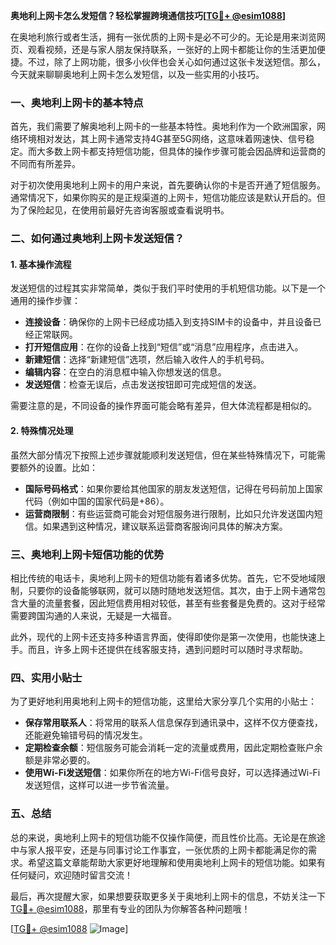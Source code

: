 **奥地利上网卡怎么发短信？轻松掌握跨境通信技巧[[TG💪+ @esim1088](https://t.me/s/esim1088)]**

在奥地利旅行或者生活，拥有一张优质的上网卡是必不可少的。无论是用来浏览网页、观看视频，还是与家人朋友保持联系，一张好的上网卡都能让你的生活更加便捷。不过，除了上网功能，很多小伙伴也会关心如何通过这张卡发送短信。那么，今天就来聊聊奥地利上网卡怎么发短信，以及一些实用的小技巧。

### 一、奥地利上网卡的基本特点

首先，我们需要了解奥地利上网卡的一些基本特性。奥地利作为一个欧洲国家，网络环境相对发达，其上网卡通常支持4G甚至5G网络，这意味着网速快、信号稳定。而大多数上网卡都支持短信功能，但具体的操作步骤可能会因品牌和运营商的不同而有所差异。

对于初次使用奥地利上网卡的用户来说，首先要确认你的卡是否开通了短信服务。通常情况下，如果你购买的是正规渠道的上网卡，短信功能应该是默认开启的。但为了保险起见，在使用前最好先咨询客服或查看说明书。

### 二、如何通过奥地利上网卡发送短信？

#### 1. 基本操作流程

发送短信的过程其实非常简单，类似于我们平时使用的手机短信功能。以下是一个通用的操作步骤：

- **连接设备**：确保你的上网卡已经成功插入到支持SIM卡的设备中，并且设备已经正常联网。
- **打开短信应用**：在你的设备上找到“短信”或“消息”应用程序，点击进入。
- **新建短信**：选择“新建短信”选项，然后输入收件人的手机号码。
- **编辑内容**：在空白的消息框中输入你想发送的信息。
- **发送短信**：检查无误后，点击发送按钮即可完成短信的发送。

需要注意的是，不同设备的操作界面可能会略有差异，但大体流程都是相似的。

#### 2. 特殊情况处理

虽然大部分情况下按照上述步骤就能顺利发送短信，但在某些特殊情况下，可能需要额外的设置。比如：

- **国际号码格式**：如果你要给其他国家的朋友发送短信，记得在号码前加上国家代码（例如中国的国家代码是+86）。
- **运营商限制**：有些运营商可能会对短信服务进行限制，比如只允许发送国内短信。如果遇到这种情况，建议联系运营商客服询问具体的解决方案。

### 三、奥地利上网卡短信功能的优势

相比传统的电话卡，奥地利上网卡的短信功能有着诸多优势。首先，它不受地域限制，只要你的设备能够联网，就可以随时随地发送短信。其次，由于上网卡通常包含大量的流量套餐，因此短信费用相对较低，甚至有些套餐是免费的。这对于经常需要跨国沟通的人来说，无疑是一大福音。

此外，现代的上网卡还支持多种语言界面，使得即使你是第一次使用，也能快速上手。而且，许多上网卡还提供在线客服支持，遇到问题时可以随时寻求帮助。

### 四、实用小贴士

为了更好地利用奥地利上网卡的短信功能，这里给大家分享几个实用的小贴士：

- **保存常用联系人**：将常用的联系人信息保存到通讯录中，这样不仅方便查找，还能避免输错号码的情况发生。
- **定期检查余额**：短信服务可能会消耗一定的流量或费用，因此定期检查账户余额是非常必要的。
- **使用Wi-Fi发送短信**：如果你所在的地方Wi-Fi信号良好，可以选择通过Wi-Fi发送短信，这样可以进一步节省流量。

### 五、总结

总的来说，奥地利上网卡的短信功能不仅操作简便，而且性价比高。无论是在旅途中与家人报平安，还是与同事讨论工作事宜，一张优质的上网卡都能满足你的需求。希望这篇文章能帮助大家更好地理解和使用奥地利上网卡的短信功能。如果有任何疑问，欢迎随时留言交流！

最后，再次提醒大家，如果想要获取更多关于奥地利上网卡的信息，不妨关注一下[TG💪+ @esim1088](https://t.me/s/esim1088)，那里有专业的团队为你解答各种问题哦！

[[TG💪+ @esim1088](https://t.me/s/esim1088) ![Image](https://i.postimg.cc/4NQfJmqS/Snipaste-2025-05-13-00-14-12.png)]